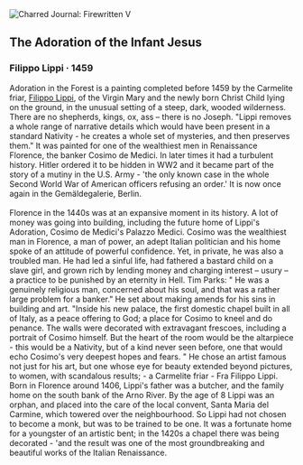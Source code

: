 <div class="artwork-of-the-day">
  <div class="container">
    <div class="img-wrapper">
      <img
        src="https://uploads5.wikiart.org/images/filippo-lippi/the-adoration-of-the-infant-jesus-1459.jpg!Large.jpg"
        alt="Charred Journal: Firewritten V" />
    </div>
    <div class="artwork-detail">
      <div class="artwork-origin"> 
        <h2 class="artwork-name">The Adoration of the Infant Jesus</h2>
        <h3 class="artist">
          Filippo Lippi
                    ·  1459
        </h3>
      </div>
      <p class="description">
        <span class="artwork-description-text ng-binding" ng-bind-html="viewModel.ArtworkOfTheDay.Description | unsafe">Adoration in the Forest is a painting completed before 1459 by the Carmelite friar, <a target="_blank" href="/en/filippo-lippi">Filippo Lippi</a>, of the Virgin Mary and the newly born Christ Child lying on the ground, in the unusual setting of a steep, dark, wooded wilderness. There are no shepherds, kings, ox, ass – there is no Joseph. "Lippi removes a whole range of narrative details which would have been present in a standard Nativity - he creates a whole set of mysteries, and then preserves them." It was painted for one of the wealthiest men in Renaissance Florence, the banker Cosimo de Medici. In later times it had a turbulent history. Hitler ordered it to be hidden in WW2 and it became part of the story of a mutiny in the U.S. Army - 'the only known case in the whole Second World War of American officers refusing an order.' It is now once again in the Gemäldegalerie, Berlin.
<br>
<br>Florence in the 1440s was at an expansive moment in its history. A lot of money was going into building, including the future home of Lippi's Adoration, Cosimo de Medici's Palazzo Medici. Cosimo was the wealthiest man in Florence, a man of power, an adept Italian politician and his home spoke of an attitude of powerful confidence. Yet, in private, he was also a troubled man. He had led a sinful life, had fathered a bastard child on a slave girl, and grown rich by lending money and charging interest – usury – a practice to be punished by an eternity in Hell. Tim Parks: " He was a genuinely religious man, concerned about his soul, and that was a rather large problem for a banker." He set about making amends for his sins in building and art. "Inside his new palace, the first domestic chapel built in all of Italy, as a peace offering to God; a place for Cosimo to kneel and do penance. The walls were decorated with extravagant frescoes, including a portrait of Cosimo himself. But the heart of the room would be the altarpiece - this would be a Nativity, but of a kind never seen before, one that would echo Cosimo's very deepest hopes and fears. " He chose an artist famous not just for his art, but one whose eye for beauty extended beyond pictures, to women, with scandalous results; - a Carmelite friar - Fra Filippo Lippi. Born in Florence around 1406, Lippi's father was a butcher, and the family home on the south bank of the Arno River. By the age of 8 Lippi was an orphan, and placed into the care of the local convent, Santa Maria del Carmine, which towered over the neighbourhood. So Lippi had not chosen to become a monk, but was to be trained to be one. It was a fortunate home for a youngster of an artistic bent; in the 1420s a chapel there was being decorated - 'and the result was one of the most groundbreaking and beautiful works of the Italian Renaissance.</span>
                        <div class="text-shadow-container" ng-show="showShadow" style=""></div>
      </p>
    </div>
  </div>

</div>
